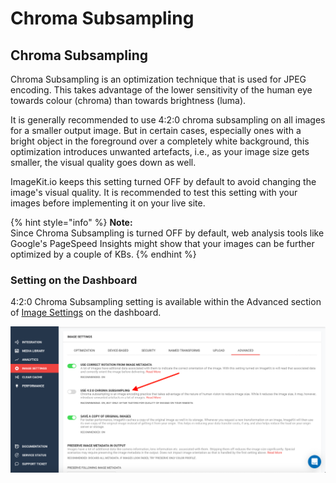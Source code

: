 # Chroma Subsampling

## Chroma Subsampling

Chroma Subsampling is an optimization technique that is used for JPEG encoding. This takes advantage of the lower sensitivity of the human eye towards colour \(chroma\) than towards brightness \(luma\).

It is generally recommended to use 4:2:0 chroma subsampling on all images for a smaller output image. But in certain cases, especially ones with a bright object in the foreground over a completely white background, this optimization introduces unwanted artefacts, i.e., as your image size gets smaller, the visual quality goes down as well.

ImageKit.io keeps this setting turned OFF by default to avoid changing the image's visual quality. It is recommended to test this setting with your images before implementing it on your live site.

{% hint style="info" %}
**Note:**  
Since Chroma Subsampling is turned OFF by default, web analysis tools like Google's PageSpeed Insights might show that your images can be further optimized by a couple of KBs.
{% endhint %}

### Setting on the Dashboard

4:2:0 Chroma Subsampling setting is available within the Advanced section of [Image Settings](https://imagekit.io/dashboard?redirectTo=settings#settings) on the dashboard.

![Chroma Subsampling setting in ImageKit.io dashboard](../../.gitbook/assets/chroma-setting.png)

